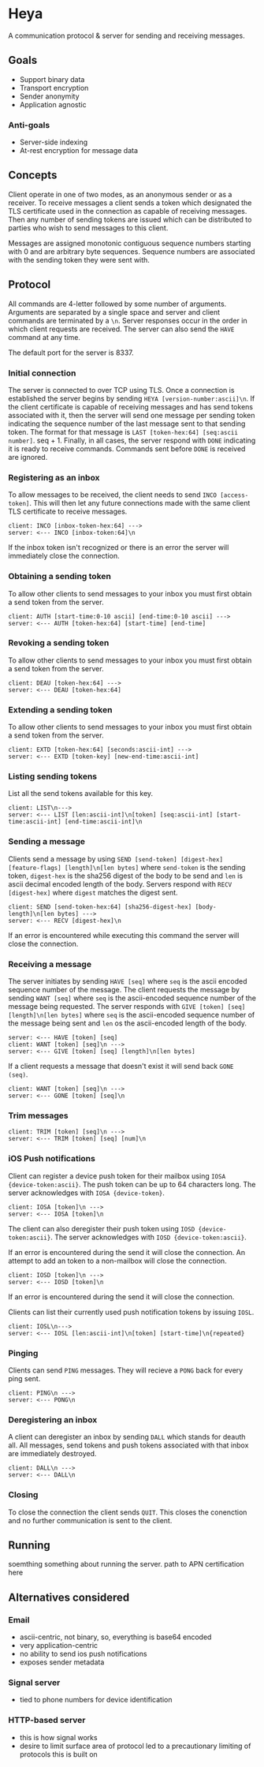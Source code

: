 # Heya

A communication protocol & server for sending and receiving messages.

## Goals

* Support binary data
* Transport encryption
* Sender anonymity
* Application agnostic

### Anti-goals

* Server-side indexing
* At-rest encryption for message data

## Concepts

Client operate in one of two modes, as an anonymous sender or as a receiver. To receive messages a client sends a token which designated the TLS certificate used in the connection as capable of receiving messages. Then any number of sending tokens are issued which can be distributed to parties who wish to send messages to this client.

Messages are assigned monotonic contiguous sequence numbers starting with 0 and are arbitrary byte sequences. Sequence numbers are associated with the sending token they were sent with.

## Protocol

All commands are 4-letter followed by some number of arguments. Arguments are separated by a single space and server and client commands are terminated by a `\n`. Server responses occur in the order in which client requests are received. The server can also send the `HAVE` command at any time.

The default port for the server is 8337.

### Initial connection

The server is connected to over TCP using TLS. Once a connection is established the server begins by sending `HEYA [version-number:ascii]\n`. If the client certificate is capable of receiving messages and has send tokens associated with it, then the server will send one message per sending token indicating the sequence number of the last message sent to that sending token. The format for that message is `LAST [token-hex:64] [seq:ascii number]`. seq + 1.  Finally, in all cases, the server respond with `DONE` indicating it is ready to receive commands. Commands sent before `DONE` is received are ignored.

### Registering as an inbox

To allow messages to be received, the client needs to send `INCO [access-token]`. This will then let any future connections made with the same client TLS certificate to receive messages.

```
client: INCO [inbox-token-hex:64] --->
server: <--- INCO [inbox-token:64]\n
```

If the inbox token isn't recognized or there is an error the server will immediately close the connection.

### Obtaining a sending token

To allow other clients to send messages to your inbox you must first obtain a send token from the server.

```
client: AUTH [start-time:0-10 ascii] [end-time:0-10 ascii] --->
server: <--- AUTH [token-hex:64] [start-time] [end-time]
```

### Revoking a sending token

To allow other clients to send messages to your inbox you must first obtain a send token from the server.

```
client: DEAU [token-hex:64] --->
server: <--- DEAU [token-hex:64]
```

### Extending a sending token

To allow other clients to send messages to your inbox you must first obtain a send token from the server.

```
client: EXTD [token-hex:64] [seconds:ascii-int] --->
server: <--- EXTD [token-key] [new-end-time:ascii-int]
```

### Listing sending tokens

List all the send tokens available for this key.

```
client: LIST\n--->
server: <--- LIST [len:ascii-int]\n[token] [seq:ascii-int] [start-time:ascii-int] [end-time:ascii-int]\n
```

### Sending a message

Clients send a message by using `SEND [send-token] [digest-hex] [feature-flags] [length]\n[len bytes]` where `send-token` is the sending token, `digest-hex` is the sha256 digest of the body to be send and `len` is ascii decimal encoded length of the body. Servers respond with `RECV [digest-hex]` where `digest` matches the digest sent.

```
client: SEND [send-token-hex:64] [sha256-digest-hex] [body-length]\n[len bytes] --->
server: <--- RECV [digest-hex]\n
```

If an error is encountered while executing this command the server will close the connection.

### Receiving a message

The server initiates by sending `HAVE [seq]` where `seq` is the ascii encoded sequence number of the message. The client requests the message by sending `WANT [seq]` where `seq` is the ascii-encoded sequence number of the message being requested. The server responds with `GIVE [token] [seq] [length]\n[len bytes]` where `seq` is the ascii-encoded sequence number of the message being sent and `len` os the ascii-encoded length of the body.

```
server: <--- HAVE [token] [seq]
client: WANT [token] [seq]\n --->
server: <--- GIVE [token] [seq] [length]\n[len bytes]
```

If a client requests a message that doesn't exist it will send back `GONE (seq)`.

```
client: WANT [token] [seq]\n --->
server: <--- GONE [token] [seq]\n
```

### Trim messages

```
client: TRIM [token] [seq]\n --->
server: <--- TRIM [token] [seq] [num]\n
```

### iOS Push notifications

Client can register a device push token for their mailbox using `IOSA {device-token:ascii}`. The push token can be up to 64 characters long. The server acknowledges with `IOSA {device-token}`.

```
client: IOSA [token]\n --->
server: <--- IOSA [token]\n
```

The client can also deregister their push token using `IOSD {device-token:ascii}`. The server acknowledges with `IOSD {device-token:ascii}`.

If an error is encountered during the send it will close the connection. An attempt to add an token to a non-mailbox will close the connection.


```
client: IOSD [token]\n --->
server: <--- IOSD [token]\n
```

If an error is encountered during the send it will close the connection.

Clients can list their currently used push notification tokens by issuing `IOSL`.

```
client: IOSL\n--->
server: <--- IOSL [len:ascii-int]\n[token] [start-time]\n{repeated}
```

### Pinging

Clients can send `PING` messages. They will recieve a `PONG` back for every ping sent.

```
client: PING\n --->
server: <--- PONG\n
```

### Deregistering an inbox

A client can deregister an inbox by sending `DALL` which stands for deauth all. All messages, send tokens and push tokens associated with that inbox are immediately destroyed.

```
client: DALL\n --->
server: <--- DALL\n
```

### Closing

To close the connection the client sends `QUIT`. This closes the conenction and no further communication is sent to the client.

## Running

soemthing something about running the server. path to APN certification here

## Alternatives considered

### Email

* ascii-centric, not binary, so, everything is base64 encoded
* very application-centric
* no ability to send ios push notifications
* exposes sender metadata

### Signal server

* tied to phone numbers for device identification

### HTTP-based server

* this is how signal works
* desire to limit surface area of protocol led to a precautionary limiting of protocols this is built on

